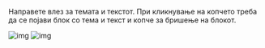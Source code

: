 Направете влез за темата и текстот. При кликнување на копчето треба да се појави блок со тема и текст и копче за бришење на блокот.

![img](https://raw.githubusercontent.com/gentinuhiu/internet-programiranje/gn/dom-tasks/%D0%B2%D0%B5%D0%B6%D0%B1%D0%B8/5.%20DOM/4/img/Picture2.png)
![img](https://raw.githubusercontent.com/gentinuhiu/internet-programiranje/gn/dom-tasks/%D0%B2%D0%B5%D0%B6%D0%B1%D0%B8/5.%20DOM/4/img/Picture1.png)

